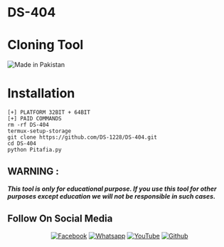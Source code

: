 # DS-404

# Cloning Tool 

![Made in Pakistan](https://img.shields.io/badge/MADE%20IN%20-PAKISTAN-green?style=for-the-badge&logo=appveyor)


# Installation 

```  
[+] PLATFORM 32BIT + 64BIT
[+] PAID COMMANDS
rm -rf DS-404
termux-setup-storage
git clone https://github.com/DS-1228/DS-404.git
cd DS-404
python Pitafia.py
```

## WARNING : 
***This tool is only for educational purpose. If you use this tool for other purposes except education we will not be responsible in such cases.***
## Follow On Social Media
<p align="center">
<a href="https://www.facebook.com/profile.php?id=100067086768893&mibextid=ZbWKwL"><img title="Facebook" src="https://img.shields.io/badge/Facebook-white?style=for-the-badge&logo=facebook"></a>
<a href="https://wa.me/+923232706058/"><img title="Whatsapp" src="https://img.shields.io/badge/WHATSAPP-purple?style=for-the-badge&logo=Whatsapp"></a>
<a href="https://youtube.com/@dilberali5529"><img title="YouTube" src="https://img.shields.io/badge/YOUTUBE-red?style=for-the-badge&logo=YouTube"></a>
<a href="https://github.com/Dilber1234"><img title="Github" src="https://img.shields.io/badge/Github-Dilber1234-green?style=for-the-badge&logo=github"></a>
 
